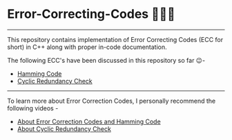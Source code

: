 # Error-Correcting-Codes 👨🏾‍💻

---

This repository contains implementation of Error Correcting Codes (ECC for short) in C++ along with proper in-code documentation.

The following ECC's have been discussed in this repository so far 😉-

- [Hamming Code](https://en.wikipedia.org/wiki/Hamming_code)
- [Cyclic Redundancy Check](https://en.wikipedia.org/wiki/Cyclic_redundancy_check)

---

To learn more about Error Correction Codes, I personally recommend the following videos -

- [About Error Correction Codes and Hamming Code](https://www.youtube.com/watch?v=X8jsijhllIA)
- [About Cyclic Redundancy Check](https://www.youtube.com/watch?v=A9g6rTMblz4)
